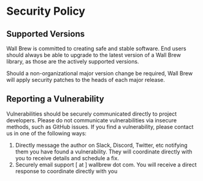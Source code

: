# Security Policy

## Supported Versions

Wall Brew is committed to creating safe and stable software.
End users should always be able to upgrade to the latest version of a Wall Brew library, as those are the actively supported versions.

Should a non-organizational major version change be required, Wall Brew will apply security patches to the heads of each major release.

## Reporting a Vulnerability

Vulnerabilities should be securely communicated directly to project developers.
Please do not communicate vulnerabilities via insecure methods, such as GitHub issues.
If you find a vulnerability, please contact us in one of the following ways:

1. Directly message the author on Slack, Discord, Twitter, etc notifying them you have found a vulnerability. They will coordinate directly with you to receive details and schedule a fix.
2. Securely email support [ at ] wallbrew dot com. You will receive a direct response to coordinate directly with you

<!-- This file was automatically copied and populated by rebroadcast -->
<!-- Do not edit this file directly, instead modify the source at https://github.com/Wall-Brew-Co/rebroadcast -->
